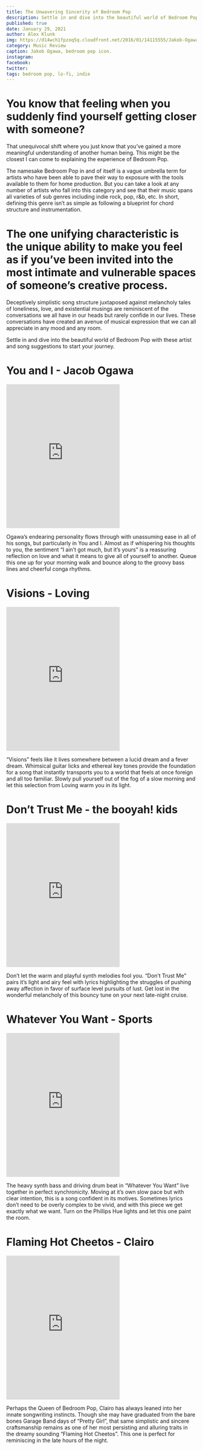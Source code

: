 ```yaml
---
title: The Unwavering Sincerity of Bedroom Pop
description: Settle in and dive into the beautiful world of Bedroom Pop with these artist and song suggestions to start your journey.
published: true
date: January 29, 2021
author: Alex Klunk
img: https://d14wch1fpzoq5q.cloudfront.net/2016/01/14115555/Jakob-Ogawa.jpg
category: Music Review
caption: Jakob Ogawa, bedroom pop icon.
instagram:
facebook:
twitter:
tags: bedroom pop, lo-fi, indie
---
```



# You know that feeling when you suddenly find yourself getting closer with someone?

That unequivocal shift where you just know that you’ve gained a
more meaningful understanding of another human being. This might be the
closest I can come to explaining the experience of Bedroom Pop.

The namesake Bedroom Pop in and of itself is a vague umbrella term for artists
who have been able to pave their way to exposure with the tools available to
them for home production. But you can take a look at any number of artists who
fall into this category and see that their music spans all varieties of sub genres
including indie rock, pop, r&b, etc. In short, defining this genre isn’t as simple as
following a blueprint for chord structure and instrumentation.

# The one unifying characteristic is the unique ability to make you feel as if you’ve been invited into the most intimate and vulnerable spaces of someone’s creative process.

Deceptively simplistic song structure juxtaposed against melancholy
tales of loneliness, love, and existential musings are reminiscent of the
conversations we all have in our heads but rarely confide in our lives. These
conversations have created an avenue of musical expression that we can all
appreciate in any mood and any room.

Settle in and dive into the beautiful world of Bedroom Pop with these artist and
song suggestions to start your journey.


# You and I - Jacob Ogawa

<iframe src="https://open.spotify.com/embed/track/2RjsAYVbdZPISqnsWd3Hup" width="300" height="380" frameborder="0" allowtransparency="true" allow="encrypted-media"></iframe>

Ogawa’s endearing personality flows through with unassuming ease in all of his
songs, but particularly in You and I. Almost as if whispering his thoughts to you,
the sentiment “I ain’t got much, but it’s yours” is a reassuring reflection on love
and what it means to give all of yourself to another. Queue this one up for your
morning walk and bounce along to the groovy bass lines and cheerful conga
rhythms.


# Visions - Loving

<iframe src="https://open.spotify.com/embed/track/1rcxltU3Mzn8gN6Z8ly9Zh" width="300" height="380" frameborder="0" allowtransparency="true" allow="encrypted-media"></iframe>

“Visions” feels like it lives somewhere between a lucid dream and a fever dream.
Whimsical guitar licks and ethereal key tones provide the foundation for a song
that instantly transports you to a world that feels at once foreign and all too
familiar. Slowly pull yourself out of the fog of a slow morning and let this
selection from Loving warm you in its light.


# Don’t Trust Me - the booyah! kids

<iframe src="https://open.spotify.com/embed/track/5xz9GcQI6wDVjSFneT8J6n" width="300" height="380" frameborder="0" allowtransparency="true" allow="encrypted-media"></iframe>

Don’t let the warm and playful synth melodies fool you. “Don’t Trust Me” pairs it’s
light and airy feel with lyrics highlighting the struggles of pushing away affection
in favor of surface level pursuits of lust. Get lost in the wonderful melancholy of
this bouncy tune on your next late-night cruise.


# Whatever You Want - Sports

<iframe src="https://open.spotify.com/embed/track/60aWYX41VR8Nd4FgtbJKhA" width="300" height="380" frameborder="0" allowtransparency="true" allow="encrypted-media"></iframe>

The heavy synth bass and driving drum beat in “Whatever You Want” live
together in perfect synchronicity. Moving at it’s own slow pace but with clear
intention, this is a song confident in its motives. Sometimes lyrics don’t need to
be overly complex to be vivid, and with this piece we get exactly what we want.
Turn on the Phillips Hue lights and let this one paint the room.


# Flaming Hot Cheetos - Clairo

<iframe src="https://open.spotify.com/embed/track/1F6IbA7di42uPc3cff8PXV" width="300" height="380" frameborder="0" allowtransparency="true" allow="encrypted-media"></iframe>

Perhaps the Queen of Bedroom Pop, Clairo has always leaned into her innate
songwriting instincts. Though she may have graduated from the bare bones
Garage Band days of “Pretty Girl”, that same simplistic and sincere craftsmanship
remains as one of her most persisting and alluring traits in the dreamy sounding
“Flaming Hot Cheetos”. This one is perfect for reminiscing in the late hours of
the night.
